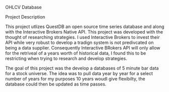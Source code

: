 OHLCV Database

  Project Description
  
  This project utlizes QuestDB an open source time series database and along with the Interactive Brokers Native API. This project was developed with the thought of researching strategies. I used Interactive Brokers to invest their API while very robust to develop a tradign system is not predivcated on being a data supplier. Consequently Interactive BRokers API will only allow for the retriveal of a years worth of historical data, I found this to be restricting when trying to research and develop strategies. 
  
  The goal of this project was the develop a databases of 5 minute bar data for a stock universe.  The idea was to pull data year by year for a select number of years for my purposes 10 years woudl give flexibilty, the database could then be updated as time passes. 
  
  
  

